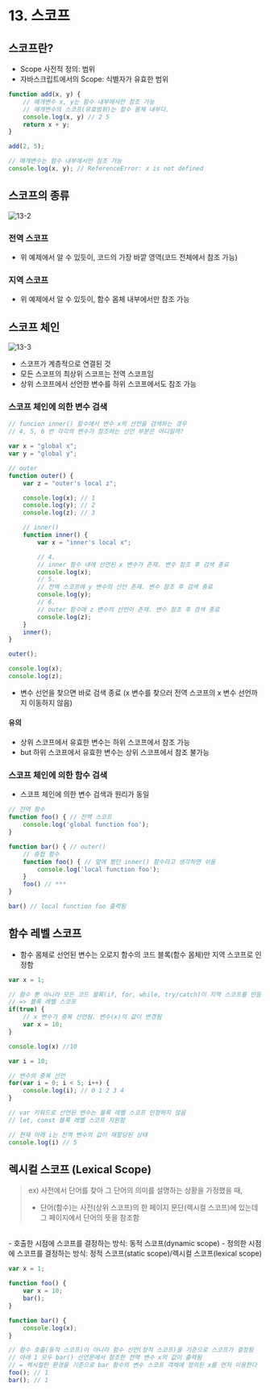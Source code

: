 # 13. 스코프
## 스코프란?
- Scope 사전적 정의: 범위
- 자바스크립트에서의 Scope: 식별자가 유효한 범위
```javascript
function add(x, y) {
    // 매개변수 x, y는 함수 내부에서만 참조 가능
    // 매개변수의 스코프(유효범위)는 함수 몸체 내부다.
    console.log(x, y) // 2 5
    return x + y;
}

add(2, 5); 

// 매개변수는 함수 내부에서만 참조 가능
console.log(x, y); // ReferenceError: x is not defined
```
## 스코프의 종류
![13-2](img/13-2.png)

### 전역 스코프
- 위 예제에서 알 수 있듯이, 코드의 가장 바깥 영역(코드 전체에서 참조 가능)

### 지역 스코프
- 위 예제에서 알 수 있듯이, 함수 몸체 내부에서만 참조 가능

## 스코프 체인
![13-3](./img/13-3.png)
- 스코프가 계층적으로 연결된 것
- 모든 스코프의 최상위 스코프는 전역 스코프임
- 상위 스코프에서 선언한 변수를 하위 스코프에서도 참조 가능

### 스코프 체인에 의한 변수 검색
```javascript
// funcion inner() 함수에서 변수 x의 선언을 검색하는 경우
// 4, 5, 6 번 각각의 변수가 참조하는 선언 부분은 어디일까?

var x = "global x";
var y = "global y";

// outer
function outer() {
    var z = "outer's local z";

    console.log(x); // 1 
    console.log(y); // 2
    console.log(z); // 3

    // inner()
    function inner() {
        var x = "inner's local x";

        // 4. 
        // inner 함수 내에 선언된 x 변수가 존재. 변수 참조 후 검색 종료
        console.log(x); 
        // 5. 
        // 전역 스코프에 y 변수의 선언 존재. 변수 참조 후 검색 종료
        console.log(y); 
        // 6. 
        // outer 함수에 z 변수의 선언이 존재. 변수 참조 후 검색 종료 
        console.log(z); 
    }
    inner();
}

outer();

console.log(x);
console.log(z);
```
- 변수 선언을 찾으면 바로 검색 종료 (x 변수를 찾으러 전역 스코프의 x 변수 선언까지 이동하지 않음)
#### 유의
- 상위 스코프에서 유효한 변수는 하위 스코프에서 참조 가능
- but 하위 스코프에서 유효한 변수는 상위 스코프에서 참조 불가능

### 스코프 체인에 의한 함수 검색
- 스코프 체인에 의한 변수 검색과 원리가 동일
```javascript
// 전역 함수
function foo() { // 전역 스코프
    console.log('global function foo');
}

function bar() { // outer()
    // 중첩 함수
    function foo() { // 앞에 봤던 inner() 함수라고 생각하면 쉬움
        console.log('local function foo');
    }
    foo() // ***
}

bar() // local function foo 출력됨
```

## 함수 레벨 스코프
- 함수 몸체로 선언된 변수는 오로지 함수의 코드 블록(함수 몸체)만 지역 스코프로 인정함
```javascript
var x = 1;

// 함수 뿐 아니라 모든 코드 블록(if, for, while, try/catch)이 지역 스코프를 만듬
// => 블록 레벨 스코프
if(true) {
    // x 변수가 중복 선언됨. 변수(x)의 값이 변경됨
    var x = 10;
}

console.log(x) //10
```
```javascript
var i = 10;

// 변수의 중복 선언
for(var i = 0; i < 5; i++) {
    console.log(i); // 0 1 2 3 4
}

// var 키워드로 선언된 변수는 블록 레벨 스코프 인정하지 않음
// let, const 블록 레벨 스코프 지원함

// 현재 아래 i는 전역 변수의 값이 재할당된 상태
console.log(i) // 5
```
## 렉시컬 스코프 (Lexical Scope)
> ex) 사전에서 단어를 찾아 그 단어의 의미를 설명하는 상황을 가정했을 때,
>   - 단어(함수)는 사전(상위 스코프)의 한 페이지 문단(렉시컬 스코프)에 있는데 그 페이지에서 단어의 뜻을 참조함
<br>
- 호출한 시점에 스코프를 결정하는 방식: 동적 스코프(dynamic scope)
- 정의한 시점에 스코프를 결정하는 방식: 정적 스코프(static scope)/렉시컬 스코프(lexical scope)

```javascript
var x = 1;

function foo() {
    var x = 10;
    bar();
}

function bar() {
    console.log(x);
}

// 함수 호출(동적 스코프)이 아니라 함수 선언(정적 스코프)을 기준으로 스코프가 결정됨
// 아래 1 모두 bar() 선언문에서 참조한 전역 변수 x의 값이 출력됨
// = 렉시컬한 환경을 기준으로 bar 함수의 변수 스코프 객체에 정의된 x를 먼저 이용한다
foo(); // 1 
bar(); // 1 
```
